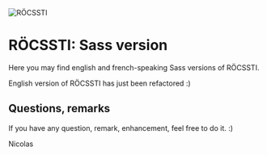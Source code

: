 <img src="http://rocssti.nicolas-hoffmann.net/Rocssti_logo.png" alt="RÖCSSTI" />

# RÖCSSTI: Sass version

Here you may find english and french-speaking Sass versions of RÖCSSTI.

English version of RÖCSSTI has just been refactored :)


## Questions, remarks

If you have any question, remark, enhancement, feel free to do it. :)


Nicolas
